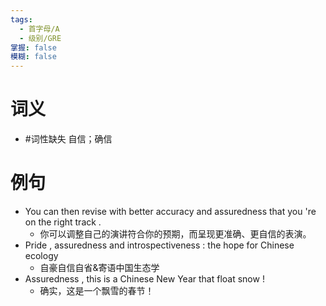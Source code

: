 ```yaml
---
tags:
  - 首字母/A
  - 级别/GRE
掌握: false
模糊: false
---
```

# 词义
- #词性缺失 自信；确信
# 例句
- You can then revise with better accuracy and assuredness that you 're on the right track .
	- 你可以调整自己的演讲符合你的预期，而呈现更准确、更自信的表演。
- Pride , assuredness and introspectiveness : the hope for Chinese ecology
	- 自豪自信自省&寄语中国生态学
- Assuredness , this is a Chinese New Year that float snow !
	- 确实，这是一个飘雪的春节！
